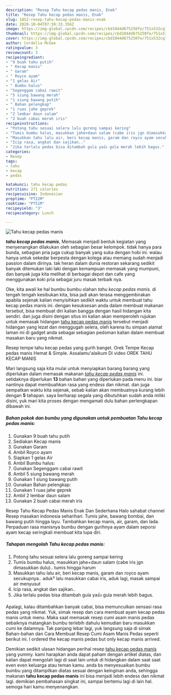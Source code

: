 ```yaml
---
description: "Resep Tahu kecap pedas manis, Enak"
title: "Resep Tahu kecap pedas manis, Enak"
slug: 1852-resep-tahu-kecap-pedas-manis-enak
date: 2020-10-04T07:59:33.356Z
image: https://img-global.cpcdn.com/recipes/cbd1044d675250fe/751x532cq70/tahu-kecap-pedas-manis-foto-resep-utama.jpg
thumbnail: https://img-global.cpcdn.com/recipes/cbd1044d675250fe/751x532cq70/tahu-kecap-pedas-manis-foto-resep-utama.jpg
cover: https://img-global.cpcdn.com/recipes/cbd1044d675250fe/751x532cq70/tahu-kecap-pedas-manis-foto-resep-utama.jpg
author: Cordelia McGee
ratingvalue: 3
reviewcount: 3
recipeingredient:
- "9 buah tahu putih"
- " Kecap manis"
- " Garam"
- " Royco ayam"
- "1 gelas Air"
- " Bumbu halus"
- "Segenggam cabai rawit"
- "5 siung bawang merah"
- "1 siung bawang putih"
- " Bahan pelengkap"
- "1 ruas jahe geprek"
- "2 lembar daun salam"
- "2 buah cabai merah iris"
recipeinstructions:
- "Potong tahu sesuai selera lalu goreng sampai kering"
- "Tumis bumbu halus, masukkan jahe+daun salam (cabe iris jgn dimasukkan dulu).. tumis hingga harum"
- "Masukkan tahu lalu air, beri kecap manis, garam dan royco ayam secukupnya.. aduk² lalu masukkan cabai iris, aduk lagi, masak sampai air menyusut"
- "Icip rasa, angkat dan sajikan.."
- "Jika terlalu pedas bisa ditambah gula ya👍 gula merah lebih bagus."
categories:
- Resep
tags:
- tahu
- kecap
- pedas

katakunci: tahu kecap pedas 
nutrition: 271 calories
recipecuisine: Indonesian
preptime: "PT22M"
cooktime: "PT51M"
recipeyield: "3"
recipecategory: Lunch

---
```



![Tahu kecap pedas manis](https://img-global.cpcdn.com/recipes/cbd1044d675250fe/751x532cq70/tahu-kecap-pedas-manis-foto-resep-utama.jpg)

<b><i>tahu kecap pedas manis</i></b>, Memasak menjadi bentuk kegiatan yang menyenangkan dilakukan oleh sebagian besar kelompok. tidak hanya para bunda, sebagian pria juga cukup banyak yang suka dengan hobi ini. walau hanya untuk sekedar berpesta dengan kolega atau memang sudah menjadi passion dalam dirinya. tak heran dalam dunia restoran sekarang sedikit banyak ditemukan laki laki dengan kemampuan memasak yang mumpuni, dan banyak juga kita melihat di berbagai depot dan cafe yang menggunakan koki pria sebagai juru masak terbaik nya.

Oke, kita awali ke hal bumbu bumbu olahan <i>tahu kecap pedas manis</i>. di tengah tengah kesibukan kita, bisa jadi akan terasa menggembirakan apabila sejenak kalian menyisihkan sedikit waktu untuk membuat tahu kecap pedas manis ini. dengan kesuksesan anda dalam membuat makanan tersebut, bisa membuat diri kalian bangga dengan hasil hidangan kita sendiri. dan juga disini dengan situs ini kalian akan memperoleh rujukan untuk memasak hidangan <u>tahu kecap pedas manis</u> tersebut menjadi hidangan yang lezat dan menggugah selera, oleh karena itu simpan alamat laman ini di gadget anda sebagai sebagian pedoman kalian dalam membuat masakan baru yang nikmat.

Resep tempe tahu kecap pedas yang gurih banget. Orek Tempe Kecap pedas manis Hemat &amp; Simple. Assalamu&#39;alaikum Di video OREK TAHU KECAP MANIS


Mari langsung saja kita mulai untuk menyiapkan barang barang yang diperlukan dalam memasak makanan <u><i>tahu kecap pedas manis</i></u> ini. setidaknya diperlukan <b>13</b> bahan bahan yang diperlukan pada menu ini. biar nantinya dapat membuahkan rasa yang endess dan nikmat. dan juga sempatkan waktu kita sejenak, sebab kalian akan membuatnya kurang lebih dengan <b>5</b> tahapan. saya berharap segala yang dibutuhkan sudah anda miliki disini, yuk mari kita proses dengan mengamati dulu bahan perlengkapan dibawah ini.

<!--inarticleads1-->

##### Bahan pokok dan bumbu yang digunakan untuk pembuatan Tahu kecap pedas manis:

1. Gunakan 9 buah tahu putih
1. Sediakan  Kecap manis
1. Gunakan  Garam
1. Ambil  Royco ayam
1. Siapkan 1 gelas Air
1. Ambil  Bumbu halus:
1. Gunakan Segenggam cabai rawit
1. Ambil 5 siung bawang merah
1. Gunakan 1 siung bawang putih
1. Gunakan  Bahan pelengkap:
1. Gunakan 1 ruas jahe geprek
1. Ambil 2 lembar daun salam
1. Gunakan 2 buah cabai merah iris


Resep Tahu Kecap Pedas Manis Enak Dan Sederhana Halo sahabat channel Resep masakan indonesia seharihari. Tumis jahe, bawang bombai, dan bawang putih hingga layu. Tambahkan kecap manis, air, garam, dan lada. Perpaduan rasa manisnya bumbu dengan gurihnya ayam dalam seporsi ayam kecap seringkali membuat kita lupa diri. 

<!--inarticleads2-->

##### Tahapan mengolah Tahu kecap pedas manis:

1. Potong tahu sesuai selera lalu goreng sampai kering
1. Tumis bumbu halus, masukkan jahe+daun salam (cabe iris jgn dimasukkan dulu).. tumis hingga harum
1. Masukkan tahu lalu air, beri kecap manis, garam dan royco ayam secukupnya.. aduk² lalu masukkan cabai iris, aduk lagi, masak sampai air menyusut
1. Icip rasa, angkat dan sajikan..
1. Jika terlalu pedas bisa ditambah gula ya👍 gula merah lebih bagus.


Apalagi, kalau ditambahkan banyak cabai, bisa memunculkan sensasi rasa pedas yang nikmat. Yuk, simak resep dan cara membuat ayam kecap pedas manis untuk menu. Maka saat memasak resep cumi asam manis pedas sebaiknya matangkan bumbu terlebih dahulu kemudian baru masukkan cumi ke dalamnya. Tak panjang lebar lagi, yuk langsung saja di simak Bahan-bahan dan Cara Membuat Resep Cumi Asam Manis Pedas seperti berikut ini. I ordered the kecap manis pedas but only kecap manis arrived. 

Demikian sedikit ulasan hidangan perihal resep <u>tahu kecap pedas manis</u> yang yummy. kami harapkan anda dapat paham dengan artikel diatas, dan kalian dapat mengolah lagi di saat lain untuk di hidangkan dalam saat saat even even keluarga atau teman kamu. anda bs menyesuaikan bumbu bumbu yang ditampilkan diatas sesuai dengan keinginan anda, sehingga makanan <b>tahu kecap pedas manis</b> ini bisa menjadi lebih endess dan nikmat lagi. demikian pembahasan singkat ini, sampai bertemu lagi di lain hal. semoga hari kamu menyenangkan.
